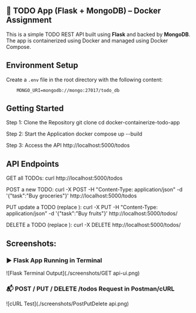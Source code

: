 ## 📝 TODO App (Flask + MongoDB) – Docker Assignment

This is a simple TODO REST API built using **Flask** and backed by **MongoDB**. The app is containerized using Docker and managed using Docker Compose.

## Environment Setup

Create a `.env` file in the root directory with the following content:

        MONGO_URI=mongodb://mongo:27017/todo_db

## Getting Started

Step 1: Clone the Repository
	git clone <your-repo-url>
	cd docker-containerize-todo-app

Step 2: Start the Application
	docker compose up --build

Step 3: Access the API
	http://localhost:5000/todos

## API Endpoints

GET all TODOs:
    curl http://localhost:5000/todos

POST a new TODO:
    curl -X POST -H "Content-Type: application/json" -d '{"task":"Buy groceries"}' http://localhost:5000/todos

PUT update a TODO (replace <id>):
    curl -X PUT -H "Content-Type: application/json" -d '{"task":"Buy fruits"}' http://localhost:5000/todos/<id>

DELETE a TODO (replace <id>):
    curl -X DELETE http://localhost:5000/todos/<id>

## Screenshots:

### ▶️ Flask App Running in Terminal
![Flask Terminal Output](./screenshots/GET api-ui.png)

### 📬 POST / PUT / DELETE /todos Request in Postman/cURL
![cURL Test](./screenshots/PostPutDelete api.png)